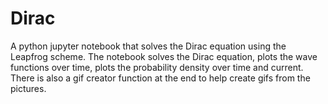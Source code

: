 # Dirac
A python jupyter notebook that solves the Dirac equation using the Leapfrog scheme. The notebook solves the Dirac equation, plots the wave functions over time, plots the probability density over time and current. There is also a gif creator function at the end to help create gifs from the pictures.
